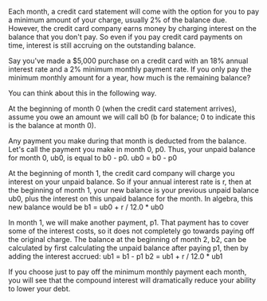 Each month, a credit card statement will come with the option for you to pay a minimum amount of 
your charge, usually 2% of the balance due. However, the credit card company earns money by 
charging interest on the balance that you don't pay. So even if you pay credit card payments on 
time, interest is still accruing on the outstanding balance.

Say you've made a $5,000 purchase on a credit card with an 18% annual interest rate and a 2% 
minimum monthly payment rate. If you only pay the minimum monthly amount for a year, how much 
is the remaining balance?

You can think about this in the following way.

At the beginning of month 0 (when the credit card statement arrives), assume you owe an amount 
we will call b0 (b for balance; 0 to indicate this is the balance at month 0).

Any payment you make during that month is deducted from the balance. Let's call the payment you 
make in month 0, p0. Thus, your unpaid balance for month 0, ub0, is equal to b0 - p0.
ub0 = b0 - p0

At the beginning of month 1, the credit card company will charge you interest on your unpaid 
balance. So if your annual interest rate is r, then at the beginning of month 1, your new balance is 
your previous unpaid balance ub0, plus the interest on this unpaid balance for the month. In 
algebra, this new balance would be
b1 = ub0 + r / 12.0 * ub0

In month 1, we will make another payment, p1. That payment has to cover some of the interest 
costs, so it does not completely go towards paying off the original charge. The balance at the 
beginning of month 2, b2, can be calculated by first calculating the unpaid balance after paying p1, 
then by adding the interest accrued:
ub1 = b1 - p1
b2 = ub1 + r / 12.0 * ub1

If you choose just to pay off the minimum monthly payment each month, you will see that the 
compound interest will dramatically reduce your ability to lower your debt.
